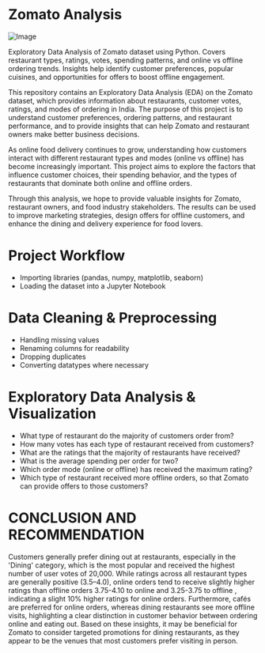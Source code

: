 # Zomato Analysis

![Image](https://github.com/user-attachments/assets/17e5a448-2749-4ebf-a6d1-6fc3ea5ad451)

Exploratory Data Analysis of Zomato dataset using Python. Covers restaurant types, ratings, votes, spending patterns, and online vs offline ordering trends. Insights help identify customer preferences, popular cuisines, and opportunities for offers to boost offline engagement.

This repository contains an Exploratory Data Analysis (EDA) on the Zomato dataset, which provides information about restaurants, customer votes, ratings, and modes of ordering in India. The purpose of this project is to understand customer preferences, ordering patterns, and restaurant performance, and to provide insights that can help Zomato and restaurant owners make better business decisions.

As online food delivery continues to grow, understanding how customers interact with different restaurant types and modes (online vs offline) has become increasingly important. This project aims to explore the factors that influence customer choices, their spending behavior, and the types of restaurants that dominate both online and offline orders.

Through this analysis, we hope to provide valuable insights for Zomato, restaurant owners, and food industry stakeholders. The results can be used to improve marketing strategies, design offers for offline customers, and enhance the dining and delivery experience for food lovers.

# Project Workflow

* Importing libraries (pandas, numpy, matplotlib, seaborn)
* Loading the dataset into a Jupyter Notebook

#  Data Cleaning & Preprocessing

* Handling missing values
* Renaming columns for readability
* Dropping duplicates
* Converting datatypes where necessary

# Exploratory Data Analysis & Visualization

* What type of restaurant do the majority of customers order from?
* How many votes has each type of restaurant received from customers?
* What are the ratings that the majority of restaurants have received?
* What is the average spending per order for two?
* Which order mode (online or offline) has received the maximum rating?
* Which type of restaurant received more offline orders, so that Zomato can provide offers to those customers?

# CONCLUSION AND RECOMMENDATION 
Customers generally prefer dining out at restaurants, especially in the 'Dining' category, which is the most popular and received the highest number of user votes of 20,000. While ratings across all restaurant types are generally positive (3.5–4.0), online orders tend to receive slightly higher ratings than offline orders 3.75-4.10 to online and 3.25-3.75 to offline , indicating a slight 10% higher ratings for online orders. Furthermore, cafés are preferred for online orders, whereas dining restaurants see more offline visits, highlighting a clear distinction in customer behavior between ordering online and eating out. Based on these insights, it may be beneficial for Zomato to consider targeted promotions for dining restaurants, as they appear to be the venues that most customers prefer visiting in person.
